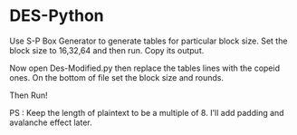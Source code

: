 # DES-Python
Use S-P Box Generator to generate tables for particular block size. Set the block size to 16,32,64 and then run. Copy its output.

Now open Des-Modified.py then replace the tables lines with the copeid ones. On the bottom of file set the block size and rounds.

Then Run!

PS : Keep the length of plaintext to be a multiple of 8. I'll add padding and avalanche effect later.
